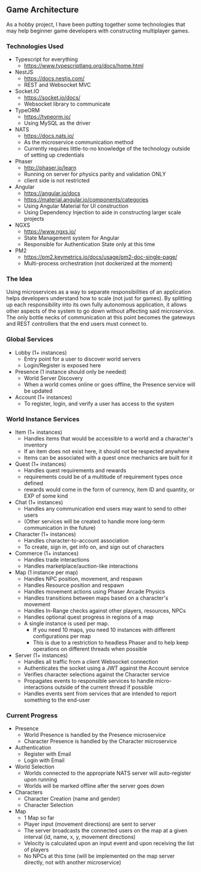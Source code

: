 ## Game Architecture

As a hobby project, I have been putting together some technologies that may help beginner game developers with
constructing multiplayer games.

### Technologies Used
- Typescript for everything
    - https://www.typescriptlang.org/docs/home.html
- NestJS 
    - https://docs.nestjs.com/
    - REST and Websocket MVC
- Socket.IO 
    - https://socket.io/docs/
    - Websocket library to communicate
- TypeORM 
    - https://typeorm.io/
    - Using MySQL as the driver
- NATS 
    - https://docs.nats.io/
    - As the microservice communication method
    - Currently requires little-to-no knowledge of the technology outside of setting up credentials
- Phaser 
    - http://phaser.io/learn
    - Running on server for physics parity and validation ONLY
    - client side is not restricted
- Angular
    - https://angular.io/docs
    - https://material.angular.io/components/categories
    - Using Angular Material for UI construction
    - Using Dependency Injection to aide in constructing larger scale projects
- NGXS
    - https://www.ngxs.io/
    - State Management system for Angular
    - Responsible for Authentication State only at this time
- PM2
    - https://pm2.keymetrics.io/docs/usage/pm2-doc-single-page/
    - Multi-process orchestration (not dockerized at the moment)

### The Idea

Using microservices as a way to separate responsibilities of an application helps developers understand how to
scale (not just for games).
By splitting up each responsibility into its own fully autonomous application, it allows other aspects of
the system to go down without affecting said microservice. 
The only bottle necks of communication at this point becomes the gateways and REST controllers that the end users
must connect to.

### Global Services

- Lobby (1+ instances)
    - Entry point for a user to discover world servers
    - Login/Register is exposed here
- Presence (1 instance should only be needed)
    - World Server Discovery
    - When a world comes online or goes offline, the Presence service will be updated
- Account (1+ instances)
    - To register, login, and verify a user has access to the system

### World Instance Services

- Item (1+ instances)
    - Handles items that would be accessible to a world and a character's inventory
    - If an item does not exist here, it should not be respected anywhere
    - Items can be associated with a quest once mechanics are built for it
- Quest (1+ instances)
    - Handles quest requirements and rewards
    - requirements could be of a multitude of requirement types once defined
    - rewards would come in the form of currency, item ID and quantity, or EXP of some kind
- Chat (1+ instances)
    - Handles any communication end users may want to send to other users
    - (Other services will be created to handle more long-term communication in the future)
- Character (1+ instances)
    - Handles character-to-account association
    - To create, sign in, get info on, and sign out of characters
- Commerce (1+ instances)
    - Handles trade interactions
    - Handles marketplace/auction-like interactions
- Map (1 instance per map)
    - Handles NPC position, movement, and respawn
    - Handles Resource position and respawn
    - Handles movement actions using Phaser Arcade Physics
    - Handles transitions between maps based on a character's movement
    - Handles In-Range checks against other players, resources, NPCs
    - Handles optional quest progress in regions of a map
    - A single instance is used per map.
        - If you need 10 maps, you need 10 instances with different configurations per map
        - This is due to a restriction to headless Phaser and to help keep operations on different threads when possible
- Server (1+ instances)
    - Handles all traffic from a client Websocket connection
    - Authenticates the socket using a JWT against the Account service
    - Verifies character selections against the Character service
    - Propagates events to responsible services to handle micro-interactions outside of the current thread if possible
    - Handles events sent from services that are intended to report something to the end-user

### Current Progress
- Presence
    - World Presence is handled by the Presence microservice
    - Character Presence is handled by the Character microservice
- Authentication
    - Register with Email
    - Login with Email
- World Selection
    - Worlds connected to the appropriate NATS server will auto-register upon running
    - Worlds will be marked offline after the server goes down
- Characters
    - Character Creation (name and gender)
    - Character Selection
- Map
    - 1 Map so far
    - Player input (movement directions) are sent to server
    - The server broadcasts the connected users on the map at a given interval (id, name, x, y, movement directions)
    - Velocity is calculated upon an input event and upon receiving the list of players
    - No NPCs at this time (will be implemented on the map server directly, not with another microservice)
